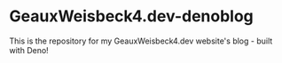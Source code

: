 # GeauxWeisbeck4.dev-denoblog
This is the repository for my GeauxWeisbeck4.dev website's blog - built with Deno!
